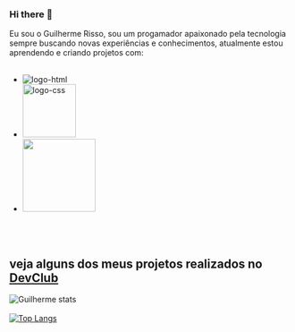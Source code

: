 ### Hi there :rocket:
Eu sou o Guilherme Risso, sou um progamador apaixonado pela tecnologia sempre buscando novas experiências e conhecimentos, atualmente estou aprendendo e criando projetos com:
<br>
<br>
- <img src="https://img.shields.io/badge/HTML5-E34F26?style=for-the-badge&logo=html5&logoColor=white" alt="logo-html">
- <img src="https://img.shields.io/badge/CSS3-1572B6?style=for-the-badge&logo=css3&logoColor=white" alt="logo-css" width="95px"> 
- <img src="https://img.shields.io/badge/JavaScript-323330?style=for-the-badge&logo=javascript&logoColor=F7DF1E" width="130px">
<br>
<br>
<h2>veja alguns dos meus projetos realizados no <a href="https://rodolfomori.com.br/devclub/">DevClub</a></h2>

![Guilherme stats](https://github-readme-stats.vercel.app/api?username=GuilhermeRisso&show_icons=true&theme=transparent)
<br>
<br>
[![Top Langs](https://github-readme-stats.vercel.app/api/top-langs/?username=GuilhermeRisso)](https://github.com/anuraghazra/github-readme-stats)
